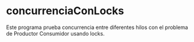 # concurrenciaConLocks
Este programa prueba concurrencia entre diferentes hilos con el problema de Productor Consumidor usando locks. 
